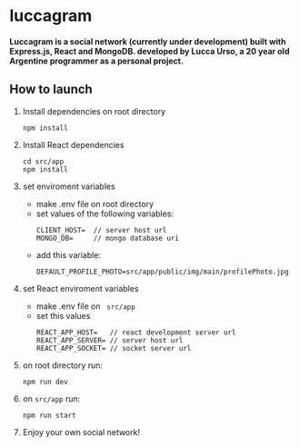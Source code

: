 # luccagram

#### Luccagram is a social network (currently under development) built with Express.js, React and MongoDB. developed by Lucca Urso, a 20 year old Argentine programmer as a personal project.

## How to launch  
 
1. Install dependencies on root directory
    ```shell
    npm install
    ```
2. Install React dependencies
    ```shell
    cd src/app
    npm install
    ```

3. set enviroment variables
    - make .env file on root directory
    - set values of the following variables:
        ```env
        CLIENT_HOST=  // server host url
        MONGO_DB=     // mongo database uri
        ```
    - add this variable:
        ```env
        DEFAULT_PROFILE_PHOTO=src/app/public/img/main/profilePhoto.jpg
        ```

4. set React enviroment variables
    - make .env file on ``` src/app```
    - set this values
        ```env
        REACT_APP_HOST=   // react development server url
        REACT_APP_SERVER= // server host url
        REACT_APP_SOCKET= // socket server url

5. on root directory run:
    ```shell
    npm run dev
    ```

6. on ```src/app``` run:
    ```shell
    npm run start
    ```

7. Enjoy your own social network!